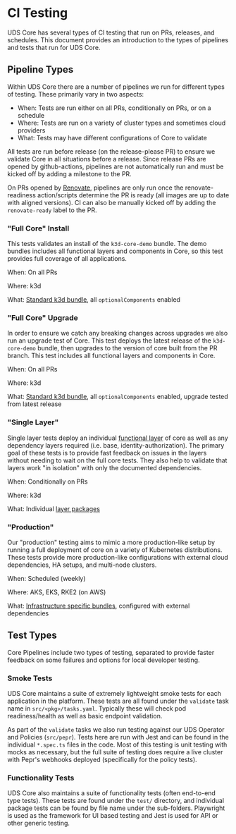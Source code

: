 # CI Testing

UDS Core has several types of CI testing that run on PRs, releases, and schedules. This document provides an introduction to the types of pipelines and tests that run for UDS Core.

## Pipeline Types

Within UDS Core there are a number of pipelines we run for different types of testing. These primarily vary in two aspects:
- When: Tests are run either on all PRs, conditionally on PRs, or on a schedule
- Where: Tests are run on a variety of cluster types and sometimes cloud providers
- What: Tests may have different configurations of Core to validate

All tests are run before release (on the release-please PR) to ensure we validate Core in all situations before a release. Since release PRs are opened by github-actions, pipelines are not automatically run and must be kicked off by adding a milestone to the PR.

On PRs opened by [Renovate](https://github.com/renovatebot/renovate), pipelines are only run once the renovate-readiness action/scripts determine the PR is ready (all images are up to date with aligned versions). CI can also be manually kicked off by adding the `renovate-ready` label to the PR.

### "Full Core" Install

This tests validates an install of the `k3d-core-demo` bundle. The demo bundles includes all functional layers and components in Core, so this test provides full coverage of all applications.

When: On all PRs

Where: k3d

What: [Standard k3d bundle](https://github.com/defenseunicorns/uds-core/blob/main/bundles/k3d-standard/uds-bundle.yaml), all `optionalComponents` enabled

### "Full Core" Upgrade

In order to ensure we catch any breaking changes across upgrades we also run an upgrade test of Core. This test deploys the latest release of the `k3d-core-demo` bundle, then upgrades to the version of core built from the PR branch. This test includes all functional layers and components in Core.

When: On all PRs

Where: k3d

What: [Standard k3d bundle](https://github.com/defenseunicorns/uds-core/blob/main/bundles/k3d-standard/uds-bundle.yaml), all `optionalComponents` enabled, upgrade tested from latest release

### "Single Layer"

Single layer tests deploy an individual [functional layer](https://uds.defenseunicorns.com/reference/uds-core/functional-layers/) of core as well as any dependency layers required (i.e. base, identity-authorization). The primary goal of these tests is to provide fast feedback on issues in the layers without needing to wait on the full core tests. They also help to validate that layers work "in isolation" with only the documented dependencies.

When: Conditionally on PRs

Where: k3d

What: Individual [layer packages](https://github.com/defenseunicorns/uds-core/tree/main/packages)

### "Production"

Our "production" testing aims to mimic a more production-like setup by running a full deployment of core on a variety of Kubernetes distributions. These tests provide more production-like configurations with external cloud dependencies, HA setups, and multi-node clusters.

When: Scheduled (weekly)

Where: AKS, EKS, RKE2 (on AWS)

What: [Infrastructure specific bundles](https://github.com/defenseunicorns/uds-core/tree/main/.github/bundles), configured with external dependencies

## Test Types

Core Pipelines include two types of testing, separated to provide faster feedback on some failures and options for local developer testing.

### Smoke Tests

UDS Core maintains a suite of extremely lightweight smoke tests for each application in the platform. These tests are all found under the `validate` task name in `src/<pkg>/tasks.yaml`. Typically these will check pod readiness/health as well as basic endpoint validation.

As part of the `validate` tasks we also run testing against our UDS Operator and Policies (`src/pepr`). Tests here are run with Jest and can be found in the individual `*.spec.ts` files in the code. Most of this testing is unit testing with mocks as necessary, but the full suite of testing does require a live cluster with Pepr's webhooks deployed (specifically for the policy tests).

### Functionality Tests

UDS Core also maintains a suite of functionality tests (often end-to-end type tests). These tests are found under the `test/` directory, and individual package tests can be found by file name under the sub-folders. Playwright is used as the framework for UI based testing and Jest is used for API or other generic testing.
